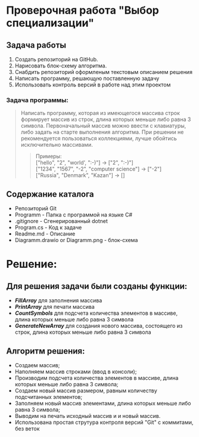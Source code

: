 # Проверочная работа "Выбор специализации"

## Задача работы
1. Создать репозиторий на GitHub.
2. Нарисовать блок-схему алгоритма.
3. Снабдить репозиторий оформленым текстовым описанием решения
4. Написать программу, решающую поставленную задачу
5. Использовать контроль версий в работе над этим проектом

### Задача программы:
> Написать программу, которая из имеющегося массива строк формирует массив из строк, длина которых меньше либо равна 3 символа. Первоначальный массив можно ввести с клавиатуры, либо задать на старте выполнения алгоритма. При решении не рекомендуется пользоваться коллекциями, лучше обойтись исключительно массивами.
>> Примеры:  
["hello", "2", "world', ":-)"] -> ["2", ":-)"]  
["1234", "1567", "-2", "computer science"] -> ["-2"]  
["Russia", "Denmark", "Kazan"] -> []

## Содержание каталога

- Репозиторий Git
- Programm - Папка с программой на языке C#  
- .gitignore - Сгенерированный dotnet
- Program.cs - Код к задаче
- Readme.md - Описание
- Diagramm.drawio or Diagramm.png - блок-схема

# Решение: #
## Для решения задачи были созданы функции: ##
* ***FillArray*** для заполнения массива
* ***PrintArray*** для печати массива
* ***CountSymbols*** для подсчета количества элементов в массиве, длина которых меньше либо равна 3 символа
* ***GenerateNewArray*** для создания нового массива, состоящего из строк, длина которых меньше либо равна 3 символа

## Алгоритм решения: ##
* Создаем массив;
* Наполняем массив строками (ввод в консоли);
* Производим подсчета количества элементов в массиве, длина которых меньше либо равна 3 символа;
* Создаем новый массив размером, равным количеству подсчитанных элементов;
* Заполняем новый массив элементами, длина которых меньше либо равна 3 символа;
* Выводим на печать исходный массив и и новый массив.
* Использована простая струтура контроля версий "Git" с коммитами, без веток